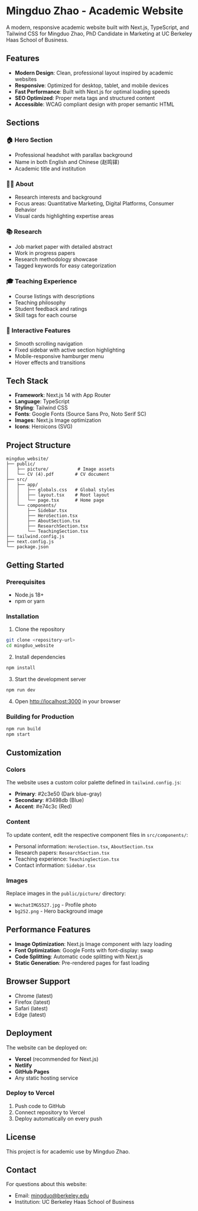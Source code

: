 # Mingduo Zhao - Academic Website

A modern, responsive academic website built with Next.js, TypeScript, and Tailwind CSS for Mingduo Zhao, PhD Candidate in Marketing at UC Berkeley Haas School of Business.

## Features

- **Modern Design**: Clean, professional layout inspired by academic websites
- **Responsive**: Optimized for desktop, tablet, and mobile devices
- **Fast Performance**: Built with Next.js for optimal loading speeds
- **SEO Optimized**: Proper meta tags and structured content
- **Accessible**: WCAG compliant design with proper semantic HTML

## Sections

### 🏠 Hero Section
- Professional headshot with parallax background
- Name in both English and Chinese (赵鸣铎)
- Academic title and institution

### 👨‍🎓 About
- Research interests and background
- Focus areas: Quantitative Marketing, Digital Platforms, Consumer Behavior
- Visual cards highlighting expertise areas

### 📚 Research
- Job market paper with detailed abstract
- Work in progress papers
- Research methodology showcase
- Tagged keywords for easy categorization

### 🎓 Teaching Experience
- Course listings with descriptions
- Teaching philosophy
- Student feedback and ratings
- Skill tags for each course

### 📱 Interactive Features
- Smooth scrolling navigation
- Fixed sidebar with active section highlighting
- Mobile-responsive hamburger menu
- Hover effects and transitions

## Tech Stack

- **Framework**: Next.js 14 with App Router
- **Language**: TypeScript
- **Styling**: Tailwind CSS
- **Fonts**: Google Fonts (Source Sans Pro, Noto Serif SC)
- **Images**: Next.js Image optimization
- **Icons**: Heroicons (SVG)

## Project Structure

```
mingduo_website/
├── public/
│   ├── picture/           # Image assets
│   └── CV (4).pdf        # CV document
├── src/
│   ├── app/
│   │   ├── globals.css   # Global styles
│   │   ├── layout.tsx    # Root layout
│   │   └── page.tsx      # Home page
│   └── components/
│       ├── Sidebar.tsx
│       ├── HeroSection.tsx
│       ├── AboutSection.tsx
│       ├── ResearchSection.tsx
│       └── TeachingSection.tsx
├── tailwind.config.js
├── next.config.js
└── package.json
```

## Getting Started

### Prerequisites
- Node.js 18+ 
- npm or yarn

### Installation

1. Clone the repository
```bash
git clone <repository-url>
cd mingduo_website
```

2. Install dependencies
```bash
npm install
```

3. Start the development server
```bash
npm run dev
```

4. Open [http://localhost:3000](http://localhost:3000) in your browser

### Building for Production

```bash
npm run build
npm start
```

## Customization

### Colors
The website uses a custom color palette defined in `tailwind.config.js`:
- **Primary**: #2c3e50 (Dark blue-gray)
- **Secondary**: #3498db (Blue)
- **Accent**: #e74c3c (Red)

### Content
To update content, edit the respective component files in `src/components/`:
- Personal information: `HeroSection.tsx`, `AboutSection.tsx`
- Research papers: `ResearchSection.tsx`
- Teaching experience: `TeachingSection.tsx`
- Contact information: `Sidebar.tsx`

### Images
Replace images in the `public/picture/` directory:
- `WechatIMG5527.jpg` - Profile photo
- `bg252.png` - Hero background image

## Performance Features

- **Image Optimization**: Next.js Image component with lazy loading
- **Font Optimization**: Google Fonts with font-display: swap
- **Code Splitting**: Automatic code splitting with Next.js
- **Static Generation**: Pre-rendered pages for fast loading

## Browser Support

- Chrome (latest)
- Firefox (latest)
- Safari (latest)
- Edge (latest)

## Deployment

The website can be deployed on:
- **Vercel** (recommended for Next.js)
- **Netlify**
- **GitHub Pages**
- Any static hosting service

### Deploy to Vercel

1. Push code to GitHub
2. Connect repository to Vercel
3. Deploy automatically on every push

## License

This project is for academic use by Mingduo Zhao.

## Contact

For questions about this website:
- Email: mingduo@berkeley.edu
- Institution: UC Berkeley Haas School of Business 